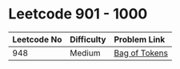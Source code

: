 # Leetcode 901 - 1000



| Leetcode No | Difficulty | Problem Link |
| :--- | :--- | :--- |
| 948 | Medium | [Bag of Tokens](../leetcode-medium/leetcode-948-bag-of-tokens.md) |

